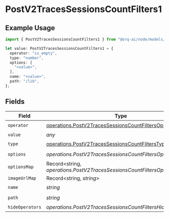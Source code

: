 # PostV2TracesSessionsCountFilters1

## Example Usage

```typescript
import { PostV2TracesSessionsCountFilters1 } from "@orq-ai/node/models/operations";

let value: PostV2TracesSessionsCountFilters1 = {
  operator: "is_empty",
  type: "number",
  options: [
    "<value>",
  ],
  name: "<value>",
  path: "/lib",
};
```

## Fields

| Field                                                                                                                      | Type                                                                                                                       | Required                                                                                                                   | Description                                                                                                                |
| -------------------------------------------------------------------------------------------------------------------------- | -------------------------------------------------------------------------------------------------------------------------- | -------------------------------------------------------------------------------------------------------------------------- | -------------------------------------------------------------------------------------------------------------------------- |
| `operator`                                                                                                                 | [operations.PostV2TracesSessionsCountFiltersOperator](../../models/operations/postv2tracessessionscountfiltersoperator.md) | :heavy_check_mark:                                                                                                         | N/A                                                                                                                        |
| `value`                                                                                                                    | *any*                                                                                                                      | :heavy_minus_sign:                                                                                                         | N/A                                                                                                                        |
| `type`                                                                                                                     | [operations.PostV2TracesSessionsCountFiltersType](../../models/operations/postv2tracessessionscountfilterstype.md)         | :heavy_check_mark:                                                                                                         | N/A                                                                                                                        |
| `options`                                                                                                                  | *operations.PostV2TracesSessionsCountFiltersOptions*[]                                                                     | :heavy_check_mark:                                                                                                         | N/A                                                                                                                        |
| `optionsMap`                                                                                                               | Record<string, *operations.PostV2TracesSessionsCountFiltersOptionsMap*>                                                    | :heavy_minus_sign:                                                                                                         | N/A                                                                                                                        |
| `imageUrlMap`                                                                                                              | Record<string, *string*>                                                                                                   | :heavy_minus_sign:                                                                                                         | N/A                                                                                                                        |
| `name`                                                                                                                     | *string*                                                                                                                   | :heavy_check_mark:                                                                                                         | N/A                                                                                                                        |
| `path`                                                                                                                     | *string*                                                                                                                   | :heavy_check_mark:                                                                                                         | N/A                                                                                                                        |
| `hideOperators`                                                                                                            | *operations.PostV2TracesSessionsCountFiltersHideOperators*[]                                                               | :heavy_minus_sign:                                                                                                         | N/A                                                                                                                        |